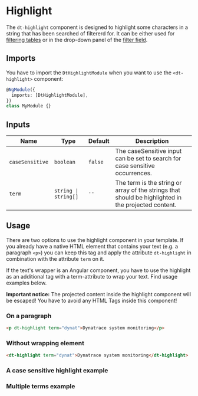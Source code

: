 # Highlight

The `dt-highlight` component is designed to highlight some characters in a
string that has been searched of filtererd for. It can be either used for
[filtering tables](/components/table#filtering) or in the drop-down panel of the
[filter field](/components/filter-field/).

<ba-live-example name="DtExampleHighlightDefault"></ba-live-example>

## Imports

You have to import the `DtHighlightModule` when you want to use the
`<dt-highlight>` component:

```typescript
@NgModule({
  imports: [DtHighlightModule],
})
class MyModule {}
```

## Inputs

| Name            | Type                 | Default | Description                                                                                         |
| --------------- | -------------------- | ------- | --------------------------------------------------------------------------------------------------- |
| `caseSensitive` | `boolean`            | `false` | The caseSensitive input can be set to search for case sensitive occurrences.                        |
| `term`          | `string \| string[]` | `''`    | The term is the string or array of the strings that should be highlighted in the projected content. |

## Usage

There are two options to use the highlight component in your template. If you
already have a native HTML element that contains your text (e.g. a paragraph
`<p>`) you can keep this tag and apply the attribute `dt-highlight` in
combination with the attribute `term` on it.

If the text's wrapper is an Angular component, you have to use the highlight as
an additional tag with a term-attribute to wrap your text. Find usage examples
below.

**Important notice:** The projected content inside the highlight component will
be escaped! You have to avoid any HTML Tags inside this component!

### On a paragraph

```html
<p dt-highlight term="dynat">Dynatrace system monitoring</p>
```

### Without wrapping element

```html
<dt-highlight term="dynat">Dynatrace system monitoring</dt-highlight>
```

### A case sensitive highlight example

<ba-live-example name="DtExampleHighlightCaseSensitive"></ba-live-example>

### Multiple terms example

<ba-live-example name="DtExampleHighlightTermArray"></ba-live-example>
